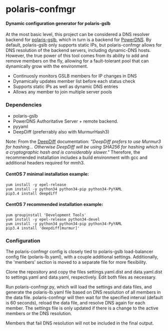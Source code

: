 # polaris-confmgr
#### Dynamic configuration generator for polaris-gslb

At the most basic level, this project can be considered a DNS resolver backend
for [polaris-gslb](https://github.com/polaris-gslb/polaris-gslb), which in turn 
is a backend for [PowerDNS](https://www.powerdns.com/auth.html). By default, polaris-gslb 
only supports static IPs, but polaris-confmgr allows for DNS resolution of the backend 
servers, including dynamic-DNS hosts. However, the true power of this tool comes from 
its ability to add and remove members on the fly, allowing for a fault-tolerant pool 
that can dynamically grow with the environment.

* Continuosly monitors GSLB members for IP changes in DNS
* Dynamically updates member list before each status check
* Supports static IPs as well as dynamic DNS entries
* Allows any member to join multiple server pools


### Dependencies

- polaris-gslb
- PowerDNS Authoritative Server + remote backend. 
- pyyaml
- DeepDiff (preferrably also with MurmurHash3)

Note: From the [DeepDiff](https://deepdiff.readthedocs.io/en/latest/) documentation: 
_"DeepDiff prefers to use Murmur3 for hashing... Otherwise DeepDiff will be using 
SHA256 for hashing which is a cryptographic hash and is considerably slower."_
Therefore, the recommended installation includes a build environment with gcc 
and additional headers required for mmh3.


#### CentOS 7 minimal installation example:
```
yum install -y epel-release
yum install -y python34 python34-pip python34-PyYAML
pip3.4 install deepdiff
```

#### CentOS 7 recommended installation example:
```
yum groupinstall 'Development Tools'
yum install -y epel-release python34-devel
yum install -y python34 python34-pip python34-PyYAML
pip3.4 install 'deepdiff[murmur]'
```

### Configuration
The polaris-confmgr config is closely tied to polaris-gslb load-balancer config 
file (polaris-lb.yaml), with a couple additional settings. Additionally, the 'members' 
section is moved to a separate file for more flexibility.

Clone the repository and copy the files settings.yaml.dist and data.yaml.dist to 
settings.yaml and data.yaml, respectively. Edit both files as necessary.

Run polaris-confmgr.py, which will load the settings and data files, and generate 
the polaris-lb.yaml file based on DNS resolution of all members in the data file. 
polaris-confmgr will then wait for the specified interval (default is 60 seconds), 
reload the data file, and resolve DNS again for each member. The settings file is 
only updated if there is a change to the active members or the DNS resolution.

Members that fail DNS resolution will not be included in the final output.

